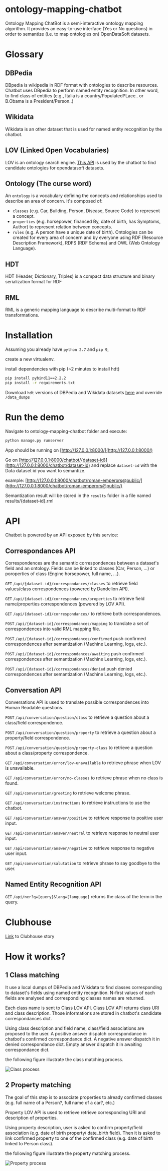 # ontology-mapping-chatbot

Ontology Mapping ChatBot is a  semi-interactive ontology mapping algorithm. It provides an easy-to-use interface (Yes or No questions) in order to semantize (i.e. to map ontologies on) OpenDataSoft datasets.

# Glossary

## DBPedia
DBpedia is wikipedia in RDF format with ontologies to describe resources.
Chatbot uses DBpedia to perform named entity recognition. In other word, to find class of entities (e.g., Italia is a country/PopulatedPLace.. or B.Obama is a President/Person..)

## Wikidata
Wikidata is an other dataset that is used for named entity recognition by the chatbot.

## LOV (Linked Open Vocabularies)
LOV is an ontology search engine. [This API](http://lov.okfn.org/dataset/lov/api) is used by the chatbot to find candidate ontologies for opendatasoft datasets.

## Ontology (The curse word)

An `ontology` is a vocabulary defining the concepts and relationships used to describe an area of concern.
It's composed of:
* `classes` (e.g. Car, Building, Person, Disease, Source Code) to represent a concept.
* `properties` (e.g. horsepower, financed By, date of birth, has Symptoms, Author) to represent relation between concepts.
* `rules` (e.g. A person have a unique date of birth).
Ontologies can be created for every area of concern and by everyone using RDF (Resource Description Framework), RDFS (RDF Schema) and OWL (Web Ontology Language).

## HDT
HDT (Header, Dictionary, Triples) is a compact data structure and binary serialization format for RDF

## RML

RML is a generic mapping language to describe multi-format to RDF transformations.

# Installation
Assuming you already have `python 2.7` and `pip 9`,

create a new virtualenv.

install dependencies with pip (~2 minutes to install hdt)

```bash
pip install pybind11==2.2.2
pip install -r requirements.txt
```

Download `hdt` versions of DBPedia and Wikidata datasets [here](https://eu.ftp.opendatasoft.com/bmoreau/data_dumps.zip) and override `/data_dumps`

# Run the demo
Navigate to ontology-mapping-chatbot folder and execute:

```bash
python manage.py runserver
```

App should be running on [http://127.0.0.1:8000/](http://127.0.0.1:8000/)

Go on [http://127.0.0.1:8000/chatbot/{dataset-id}](http://127.0.0.1:8000/chatbot/dataset-id) and replace `dataset-id` with the Data dataset id you want to semantize.

example: [http://127.0.0.1:8000/chatbot/roman-emperors@public/](http://127.0.0.1:8000/chatbot/roman-emperors@public/)

Semantization result will be stored in the `results` folder in a file named results/{dataset-id}.rml

# API

Chatbot is powered by an API exposed by this service:

## Correspondances API

Correspondences are the semantic correspondences between a dataset's field and an ontology. Fields can be linked to classes (Car, Person, ...) or poroperties of class (Engine horsepower, full name, ...).

`GET` `/api/{dataset-id}/correspondances/classes` to retrieve field values/class correspondences (powered by Dandelion API).

`GET` `/api/{dataset-id}/correspondances/properties` to retrieve field name/properties correspondences (powered by LOV API).

`GET` `/api/{dataset-id}/correspondances/` to retrieve both correspondences.

`POST` `/api/{dataset-id}/correspondances/mapping` to translate a set of correspondences into valid RML mapping file.

`POST` `/api/{dataset-id}/correspondances/confirmed` push confirmed correspondences after semantization (Machine Learning, logs, etc.).

`POST` `/api/{dataset-id}/correspondances/awaiting` push confirmed correspondences after semantization (Machine Learning, logs, etc.).

`POST` `/api/{dataset-id}/correspondances/denied` push denied correspondences after semantization (Machine Learning, logs, etc.).

## Conversation API

Conversations API is used to translate possible correspondences into Human Readable questions.

`POST` `/api/conversation/question/class` to retrieve a question about a class/field correspondence.

`POST` `/api/conversation/question/property` to retrieve a question about a property/field correspondence.

`POST` `/api/conversation/question/property-class` to retrieve a question about a class/property correspondence.

`GET` `/api/conversation/error/lov-unavailable` to retrieve phrase when LOV is unavailable.

`GET` `/api/conversation/error/no-classes` to retrieve phrase when no class is found.

`GET` `/api/conversation/greeting` to retrieve welcome phrase.

`GET` `/api/conversation/instructions` to retrieve instructions to use the chatbot.

`GET` `/api/conversation/answer/positive` to retrieve response to positive user input.

`GET` `/api/conversation/answer/neutral` to retrieve response to neutral user input.

`GET` `/api/conversation/answer/negative` to retrieve response to negative user input.

`GET` `/api/conversation/salutation` to retrieve phrase to say goodbye to the user.

## Named Entity Recognition API

`GET` `/api/ner?q=[query]&lang=[language]` returns the class of the term in the query.

# Clubhouse

[Link](https://app.clubhouse.io/opendatasoft/epic/11656) to Clubhouse story

# How it works?
## 1 Class matching
It use a local dumps of DBPedia and Wikidata to find classes corresponding to dataset's fields using named entity recognition.
N-first values of each fields are analysed and corresponding classes names are returned.

Each class name is sent to Class LOV API. Class LOV API returns class URI and class description. Those informations are stored in chatbot's candidate correspondances dict.

Using class description and field name, class/field associations are proposed to the user. A positive answer dispatch correspondance in chatbot's confirmed correspondance dict. A negative answer dispatch it in denied correspondance dict. Empty answer dispatch it in awaiting correspondance dict.

the following figure illustrate the class matching process.

![Class process](img/class_process.png "Class process")

## 2 Property matching
The goal of this step is to associate properties to already confirmed classes (e.g. full name of a Person?, full name of a car?, etc.)

Property LOV API is used to retrieve retrieve corresponding URI and description of properties.

Using property description, user is asked to confirm property/field association (e.g. date of birth property/ date_birth field). Then it is asked to link confirmed property to one of the confirmed class (e.g. date of birth linked to Person class).

the following figure illustrate the property matching process.

![Property process](img/property_process.png "Property process")
